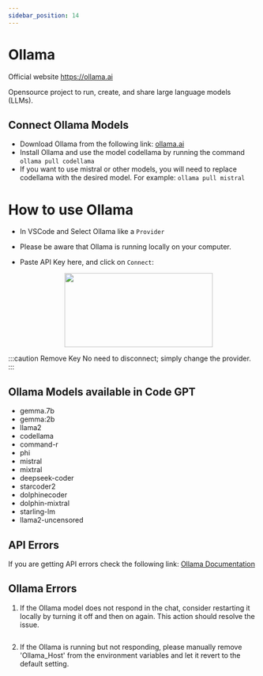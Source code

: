 ```yaml
---
sidebar_position: 14
---
```


# Ollama

Official website https://ollama.ai

Opensource project to run, create, and share large language models (LLMs).
## Connect Ollama Models
- Download Ollama from the following link: [ollama.ai](https://ollama.ai/)
- Install Ollama and use the model codellama by running the command ```ollama pull codellama```
- If you want to use mistral or other models, you will need to replace codellama with the desired model. For example: ```ollama pull mistral```

# How to use Ollama

- In VSCode and Select Ollama like a `Provider`
- Please be aware that Ollama is running locally on your computer.
- Paste API Key here, and click on `Connect`:

    <p align="center">
      <img width="300" height="150" src="https://github.com/davila7/code-gpt-docs/assets/37567214/65f81b2c-cf92-4e94-9041-bc4bcfe80477" />
    </p>
  

:::caution Remove Key 
No need to disconnect; simply change the provider.
:::
  
## Ollama Models available in Code GPT
- gemma.7b
- gemma:2b
- llama2
- codellama
- command-r
- phi
- mistral
- mixtral
- deepseek-coder
- starcoder2
- dolphinecoder
- dolphin-mixtral
- starling-lm
- llama2-uncensored

## API Errors
If you are getting API errors check the following link: [Ollama Documentation](https://ollama.ai/)

## Ollama Errors
1. If the Ollama model does not respond in the chat, consider restarting it locally by turning it off and then on again. This action should resolve the issue.
    <p align="center">
      <img width="250" height="00" src="https://github.com/davila7/code-gpt-docs/assets/37567214/4bd4e2c8-dbfb-46f3-b4d3-c3484cc7692c" />
</p>

2. If the Ollama is running but not responding, please manually remove 'Ollama_Host' from the environment variables and let it revert to the default setting.


 


